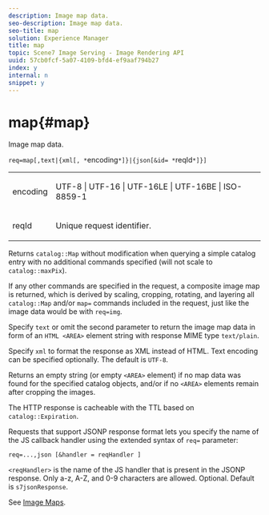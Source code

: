 ```yaml
---
description: Image map data.
seo-description: Image map data.
seo-title: map
solution: Experience Manager
title: map
topic: Scene7 Image Serving - Image Rendering API
uuid: 57cb0fcf-5a07-4109-bfd4-ef9aaf794b27
index: y
internal: n
snippet: y
---
```


# map{#map}

Image map data.

 `req=map[,text|{xml[, *`encoding`*]}|{json[&id= *`reqId`*]}]`

<table id="simpletable_10F2152FDF33411491FBBAFD173CA5ED"> 
 <tr class="strow"> 
  <td class="stentry"> <p><span class="codeph"><span class="varname"> encoding</span></span> </p> </td> 
  <td class="stentry"> <p><span class="codeph"> UTF-8 | UTF-16 | UTF-16LE | UTF-16BE | ISO-8859-1</span> </p></td> 
 </tr> 
 <tr class="strow"> 
  <td class="stentry"> <p><span class="codeph"><span class="varname"> reqId</span></span> </p></td> 
  <td class="stentry"> <p>Unique request identifier. </p></td> 
 </tr> 
</table>

Returns `catalog::Map` without modification when querying a simple catalog entry with no additional commands specified (will not scale to `catalog::maxPix`).

If any other commands are specified in the request, a composite image map is returned, which is derived by scaling, cropping, rotating, and layering all `catalog::Map` and/or `map=` commands included in the request, just like the image data would be with `req=img`.

Specify `text` or omit the second parameter to return the image map data in form of an `HTML <AREA>` element string with response MIME type `text/plain`.

Specify `xml` to format the response as XML instead of HTML. Text encoding can be specified optionally. The default is `UTF-8`.

Returns an empty string (or empty `<AREA>` element) if no map data was found for the specified catalog objects, and/or if no `<AREA>` elements remain after cropping the images.

The HTTP response is cacheable with the TTL based on `catalog::Expiration`.

Requests that support JSONP response format lets you specify the name of the JS callback handler using the extended syntax of `req=` parameter:

`req=...,json [&handler = reqHandler ]`

`<reqHandler>` is the name of the JS handler that is present in the JSONP response. Only a-z, A-Z, and 0-9 characters are allowed. Optional. Default is `s7jsonResponse`.

See [Image Maps](../../../../../../is-api/http-ref/image-serving-api-ref/c-http-protocol-reference/c-syntax-and-features/r-image-maps.md#reference-ff7d1bac2a064104b0c508a81316fdab). 
